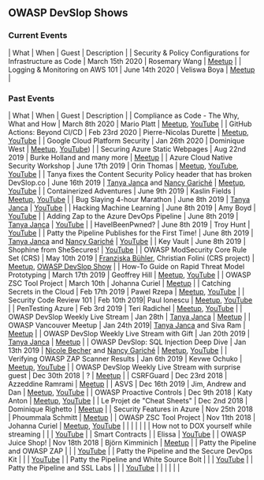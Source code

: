 ## OWASP DevSlop Shows

### Current Events

| What                               | When              | Guest      | Description    |
| Security & Policy Configurations for Infrastructure as Code | March 15th 2020 | Rosemary Wang | [Meetup](https://www.meetup.com/de-DE/OWASP-DevSlop-Project/events/268639871/) |
| Logging & Monitoring on AWS 101 | June 14th 2020 | Veliswa Boya | [Meetup](https://www.meetup.com/de-DE/OWASP-DevSlop-Project/events/269306895/) |

### Past Events

| What                               | When              | Guest      | Description    |
| Compliance as Code - The Why, What and How | March 8th 2020 | Mario Platt | [Meetup](https://www.meetup.com/de-DE/OWASP-DevSlop-Project/events/269034220/), [YouTube](https://www.youtube.com/watch?v=tmlfCc6Ml2k) |
| GitHub Actions: Beyond CI/CD | Feb 23rd 2020 | Pierre-Nicolas Durette | [Meetup](https://www.meetup.com/de-DE/OWASP-DevSlop-Project/events/268512973/), [YouTube](https://www.youtube.com/watch?v=rn7Z44W4Sic) |
| Google Cloud Platform Security | Jan 26th 2020 | Dominique West | [Meetup](https://www.meetup.com/de-DE/OWASP-DevSlop-Project/events/267911301/), [YouTube](https://www.youtube.com/watch?v=exzz7ar71I4)) |
| Securing Azure Static Webpages | Aug 22nd 2019 | Burke Holland and many more | [Meetup](https://www.meetup.com/de-DE/OWASP-DevSlop-Project/events/264139805/) |
| Azure Cloud Native Security Workshop | June 17th 2019 | Orin Thomas | [Meetup](https://www.meetup.com/de-DE/OWASP-DevSlop-Project/events/262272931/), [YouTube](https://www.youtube.com/watch?v=lAEjBDoFZBY), [YouTube](https://www.youtube.com/watch?v=s3e4bk5ZAbQ) |
| Tanya fixes the Content Security Policy header that has broken DevSlop.co | June 16th 2019 | [Tanya Janca](team.md#tanya-janca) and [Nancy Gariché](team.md#nancy-gariché) | [Meetup](https://www.meetup.com/de-DE/OWASP-DevSlop-Project/events/262332338/), [YouTube](https://www.youtube.com/watch?v=NDBvraTd0dI) |
| Containerized Adventures | June 9th 2019 | Kaslin Fields | [Meetup](https://www.meetup.com/de-DE/OWASP-DevSlop-Project/events/261921796/), [YouTube](https://www.youtube.com/watch?v=LAInC38W-5g) |
| Bug Slaying 4-hour Marathon | June 8th 2019 | [Tanya Janca](team.md#tanya-janca) | [YouTube](https://www.youtube.com/watch?v=rH-LBhA62Fw) |
| Hacking Machine Learning | June 8th 2019 | Amy Boyd | [YouTube](https://www.youtube.com/watch?v=V1e8w3O81lw) |
| Adding Zap to the Azure DevOps Pipeline | June 8th 2019 | [Tanya Janca](team.md#tanya-janca) | [YouTube](https://www.youtube.com/watch?v=85MOf1C8n9Q) |
| HaveIBeenPwned? | June 8th 2019 | Troy Hunt | [YouTube](https://www.youtube.com/watch?v=V1e8w3O81lw) |
| Patty the Pipeline Publishes for the First Time! | June 8th 2019 | [Tanya Janca](team.md#tanya-janca) and [Nancy Gariché](team.md#nancy-gariché) | [YouTube](https://www.youtube.com/watch?v=uOm7GaTVlso) |
| Key Vault | June 8th 2019 | Shophine from SheSecures! | [YouTube](https://www.youtube.com/watch?v=vs70ivcHoXw) |
| OWASP ModSecurity Core Rule Set (CRS) | May 10th 2019 | [Franziska Bühler](team.md#franziska-bühler), Christian Folini (CRS project) | [Meetup](https://www.meetup.com/de-DE/OWASP-DevSlop-Project/events/260969734/), [OWASP DevSlop Show](https://www.youtube.com/watch?v=JA-o6Bm5pkk) |
| How-To Guide on Rapid Threat Model Prototyping | March 17th 2019 | Geoffrey Hill | [Meetup](https://www.meetup.com/de-DE/OWASP-DevSlop-Project/events/258884347/), [YouTube](https://www.youtube.com/watch?v=rAwxFw25x3E) |
| OWASP ZSC Tool Project | March 10th | Johanna Curiel | [Meetup](https://www.meetup.com/de-DE/OWASP-DevSlop-Project/events/gxqllqyzfbnb/) |
| Catching Secrets in the Cloud | Feb 17th 2019 | Pawel Rzepa | [Meetup](https://www.meetup.com/de-DE/OWASP-DevSlop-Project/events/gxqllqyzdbwb/), [YouTube](https://www.youtube.com/watch?v=ExIqjh_YCho) |
| Security Code Review 101 |  Feb 10th 2019| Paul Ionescu | [Meetup](https://www.meetup.com/de-DE/OWASP-DevSlop-Project/events/gxqllqyzdbnb/), [YouTube](https://www.youtube.com/watch?v=rAwxFw25x3E) |
| PenTesting Azure | Feb 3rd 2019 | Teri Radichel | [Meetup](https://www.meetup.com/de-DE/OWASP-DevSlop-Project/events/gxqllqyzdbfb/), [YouTube](https://www.youtube.com/watch?v=AX2CScWC4UA) |
| OWASP DevSlop Weekly Live Stream | Jan 28th | [Tanya Janca](team.md#tanya-janca) | [Meetup](https://www.meetup.com/de-DE/OWASP-DevSlop-Project/events/gxqllqyzcbkc/) |
| OWASP Vancouver Meetup | Jan 24th 2019| [Tanya Janca](team.md#tanya-janca) and Siva Ram | [Meetup](https://www.meetup.com/de-DE/OWASP-DevSlop-Project/events/258349961/) |
| OWASP DevSlop Weekly Live Stream with Gift | Jan 20th 2019 | [Tanya Janca](team.md#tanya-janca) | [Meetup](https://www.meetup.com/de-DE/OWASP-DevSlop-Project/events/gxqllqyzcbbc/) |
| OWASP DevSlop: SQL Injection Deep Dive | Jan 13th 2019 | [Nicole Becher](team.md#nicole-becher) and [Nancy Gariché](team.md#nancy-gariché) | [Meetup](https://www.meetup.com/de-DE/OWASP-DevSlop-Project/events/gxqllqyzcbrb/), [YouTube](https://www.youtube.com/watch?v=VJBV0kAau1w) |
| Verifying OWASP ZAP Scanner Results | Jan 6th 2019 | Kevwe Ochuko | [Meetup](https://www.meetup.com/de-DE/OWASP-DevSlop-Project/events/gxqllqyzcbjb/), [YouTube](https://www.youtube.com/watch?v=hSk8RH976gw) |
| OWASP DevSlop Weekly Live Stream with surprise guest | Dec 30th 2018 | ? | [Meetup](https://www.meetup.com/de-DE/OWASP-DevSlop-Project/events/gxqllqyxqbnc/) |
| CSRFGuard | Dec 23rd 2018 | Azzeddine Ramrami | [Meetup](https://www.meetup.com/de-DE/OWASP-DevSlop-Project/events/gxqllqyxqbfc/) |
| ASVS | Dec 16th 2019 | Jim, Andrew and Dan | [Meetup](https://www.meetup.com/de-DE/OWASP-DevSlop-Project/events/gxqllqyxqbvb/), [YouTube](https://www.youtube.com/watch?v=DS47KUzJkvc) |
| OWASP Proactive Controls | Dec 9th 2018 | Katy Anton | [Meetup](https://www.meetup.com/de-DE/OWASP-DevSlop-Project/events/gxqllqyxqbmb/), [YouTube](https://www.youtube.com/watch?v=Jdb3qweDc_Q) |
| Le Projet de "Cheat Sheets" | Dec 2nd 2018 | Dominique Righetto | [Meetup](https://www.meetup.com/de-DE/OWASP-DevSlop-Project/events/gxqllqyxqbdb/) |
| Security Features in Azure | Nov 25th 2018 | Phoummala Schmitt | [Meetup](https://www.meetup.com/de-DE/OWASP-DevSlop-Project/events/gxqllqyxpbhc/) |
| OWASP ZSC Tool Project | Nov 11th 2018 | Johanna Curiel | [Meetup](https://www.meetup.com/de-DE/OWASP-DevSlop-Project/events/gxqllqyxpbpb/), [YouTube](https://www.youtube.com/watch?v=4U7V5l37nuo) |
| | | | |
| How not to DOX yourself while streaming |  | | [YouTube](https://www.youtube.com/watch?v=xt0ZFuUB7DU) |
| Smart Contracts | | Elissa | [YouTube](https://www.youtube.com/watch?v=MfE1Zbw9chI) |
| OWASP Juice Shop! | Nov 18th 2018 | Björn Kimminich | [Meetup](https://www.meetup.com/de-DE/OWASP-DevSlop-Project/events/gxqllqyxpbxb/) |
| Patty the Pipeline and OWASP ZAP |  | | [YouTube](https://www.youtube.com/watch?v=atX45XcxnIc) |
| Patty the Pipeline and the Secure DevOps Kit | | | [YouTube](https://www.youtube.com/watch?v=bt48dR5GTOk) |
| Patty the Pipeline and White Source Bolt | | | [YouTube](https://www.youtube.com/watch?v=DrE9eowYvOE) |
| Patty the Pipeline and SSL Labs | | | [YouTube](https://www.youtube.com/watch?v=FsB8KtwRrCU) |
| | | | |

